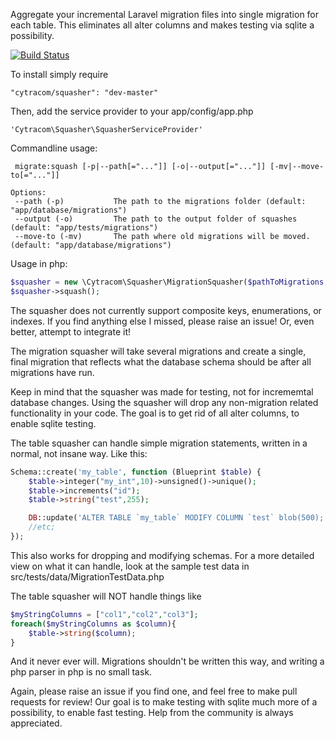 Aggregate your incremental Laravel migration files into single migration for each table. This eliminates all alter columns and makes testing via sqlite a possibility.

[![Build Status](https://travis-ci.org/Cytracom/laravel-migration-squasher.png)](https://travis-ci.org/Cytracom/laravel-migration-squasher)

To install simply require 
```
"cytracom/squasher": "dev-master"
```
Then, add the service provider to your app/config/app.php
```
'Cytracom\Squasher\SquasherServiceProvider'
```


Commandline usage:
```
 migrate:squash [-p|--path[="..."]] [-o|--output[="..."]] [-mv|--move-to[="..."]]                                                      
                                                                                                                                  
Options:                                                                                                                 
 --path (-p)           The path to the migrations folder (default: "app/database/migrations")                             
 --output (-o)         The path to the output folder of squashes (default: "app/tests/migrations")
 --move-to (-mv)       The path where old migrations will be moved. (default: "app/database/migrations")      
```


Usage in php: 
```php
$squasher = new \Cytracom\Squasher\MigrationSquasher($pathToMigrations, $outputForSquashedMigrations [, $moveOldToThisPath = null]);
$squasher->squash();
```


The squasher does not currently support composite keys, enumerations, or indexes.  If you find anything else I missed, please raise an issue! Or, even better, attempt to integrate it!

The migration squasher will take several migrations and create a single, final migration that reflects what the database schema should be after all migrations have run.

Keep in mind that the squasher was made for testing, not for incrememtal database changes.  Using the squasher will drop any non-migration related functionality in your code.  The goal is to get rid of all alter columns, to enable sqlite testing.

The table squasher can handle simple migration statements, written in a normal, not insane way. Like this:

```php
Schema::create('my_table', function (Blueprint $table) {
    $table->integer("my_int",10)->unsigned()->unique();
    $table->increments("id");
    $table->string("test",255);

    DB::update('ALTER TABLE `my_table` MODIFY COLUMN `test` blob(500);');
    //etc;
});
```
This also works for dropping and modifying schemas.  For a more detailed view on what it can handle, look at the sample test data in src/tests/data/MigrationTestData.php

The table squasher will NOT handle things like
```php
$myStringColumns = ["col1","col2","col3"];
foreach($myStringColumns as $column){
    $table->string($column);
}
```
And it never ever will.  Migrations shouldn't be written this way, and writing a php parser in php is no small task.

Again, please raise an issue if you find one, and feel free to make pull requests for review!  Our goal is to make testing with sqlite much more of a possibility, to enable fast testing.  Help from the community is always appreciated.
